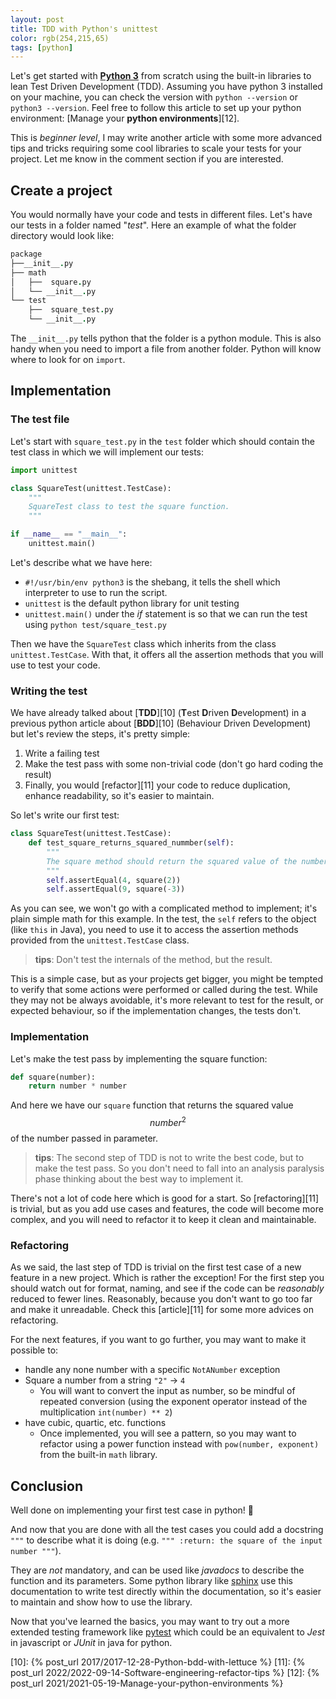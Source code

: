 ```yaml
---
layout: post
title: TDD with Python's unittest
color: rgb(254,215,65)
tags: [python]
---
```


Let's get started with **[Python 3][1]** from scratch using the built-in libraries to lean Test Driven Development (TDD).
Assuming you have python 3 installed on your machine, you can check the version with `python --version` or `python3 --version`.
Feel free to follow this article to set up your python environment: [Manage your **python environments**][12].

This is _beginner level_, I may write another article with some more advanced tips and tricks requiring some cool 
libraries to scale your tests for your project. Let me know in the comment section if you are interested.

## Create a project

You would normally have your code and tests in different files.
Let's have our tests in a folder named "_test_".
Here an example of what the folder directory would look like:

```coffee
package
├──__init__.py
├── math
│   ├──  square.py
│   └── __init__.py
└── test
    ├──  square_test.py
    └── __init__.py
```    

The `__init__.py` tells python that the folder is a python module. This is also handy when you need to import a file from
another folder. Python will know where to look for on `import`.

## Implementation

### The test file

Let's start with `square_test.py` in the `test` folder which should contain the test class in which we will implement
our tests:

```python
import unittest

class SquareTest(unittest.TestCase):
    """
    SquareTest class to test the square function.
    """

if __name__ == "__main__":
    unittest.main()
```

Let's describe what we have here:
- `#!/usr/bin/env python3` is the shebang, it tells the shell which interpreter to use to run the script.
- `unittest` is the default python library for unit testing
- `unittest.main()` under the _if_ statement is so that we can run the test using `python test/square_test.py`

Then we have the `SquareTest` class which inherits from the class `unittest.TestCase`. With that, it offers
all the assertion methods that you will use to test your code.

### Writing the test

We have already talked about [**TDD**][10] (**T**est **D**riven **D**evelopment) in a previous python article about 
[**BDD**][10] (Behaviour Driven Development) but let's review the steps, it's pretty simple:

1. Write a failing test
2. Make the test pass with some non-trivial code (don't go hard coding the result)
3. Finally, you would [refactor][11] your code to reduce duplication, enhance readability, so it's easier to maintain.

So let's write our first test:

```python
class SquareTest(unittest.TestCase):
    def test_square_returns_squared_nummber(self):
        """
        The square method should return the squared value of the number
        """
        self.assertEqual(4, square(2))
        self.assertEqual(9, square(-3))
```

As you can see, we won't go with a complicated method to implement; it's plain simple math for this example.
In the test, the `self` refers to the object (like `this` in Java), 
you need to use it to access the assertion methods provided from the `unittest.TestCase` class.

> **tips**: Don't test the internals of the method, but the result.

This is a simple case, but as your projects get bigger, you might be tempted to verify that some actions were performed
or called during the test. While they may not be always avoidable, it's more relevant to test for the result, or
expected behaviour, so if the implementation changes, the tests don't.

### Implementation

Let's make the test pass by implementing the square function:

```python
def square(number):
    return number * number
```

And here we have our `square` function that returns the squared value $$number^2$$ of the number passed in parameter.

> **tips**: The second step of TDD is not to write the best code, but to make the test pass. So you don't need to fall
> into an analysis paralysis phase thinking about the best way to implement it.

There's not a lot of code here which is good for a start. So [refactoring][11] is trivial, but as you add use cases
and features, the code will become more complex, and you will need to refactor it to keep it clean and maintainable.

### Refactoring

As we said, the last step of TDD is trivial on the first test case of a new feature in a new project. Which is rather
the exception! For the first step you should watch out for format, naming, and see if the code can be _reasonably_ 
reduced to fewer lines. Reasonably, because you don't want to go too far and make it unreadable. Check this [article][11]
for some more advices on refactoring.

For the next features, if you want to go further, you may want to make it possible to:
- handle any none number with a specific `NotANumber` exception
- Square a number from a string `"2"` -> `4`
  - You will want to convert the input as number, so be mindful of repeated conversion (using the exponent operator
  instead of the multiplication `int(number) ** 2`)
- have cubic, quartic, etc. functions
  - Once implemented, you will see a pattern, so you may want to refactor using a power function instead with
  `pow(number, exponent)` from the built-in `math` library.

## Conclusion

Well done on implementing your first test case in python! 🎉

And now that you are done with all the test cases you could add a docstring `"""` to describe what
it is doing (e.g. `""" :return: the square of the input number """`).

They are _not_ mandatory, and can be used like _javadocs_ to describe the function and its parameters.
Some python library like [sphinx][2] use this documentation to write test directly within the documentation, so it's
easier to maintain and show how to use the library.

Now that you've learned the basics, you may want to try out a more extended testing framework like [pytest][3] which
could be an equivalent to _Jest_ in javascript or _JUnit_ in java for python.

[1]: https://www.python.org/
[2]: https://www.sphinx-doc.org/en/master/usage/extensions/doctest.html
[3]: https://docs.pytest.org/en/7.4.x/
[10]: {% post_url 2017/2017-12-28-Python-bdd-with-lettuce %}
[11]: {% post_url 2022/2022-09-14-Software-engineering-refactor-tips %}
[12]: {% post_url 2021/2021-05-19-Manage-your-python-environments %}
